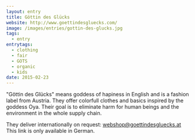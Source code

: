 ```yaml
---
layout: entry
title: Göttin des Glücks
website: http://www.goettindesgluecks.com/
image: /images/entries/gottin-des-glucks.jpg
tags:
  - entry
entrytags:
  - clothing
  - fair
  - GOTS
  - organic
  - kids
date: 2015-02-23
---
```


"Göttin des Glücks" means goddess of hapiness in English and is a fashion label from Austria. They offer colorfull clothes and basics inspired by the goddess Oya. Their goal is to eliminate harm for human beings and the environment in the whole supply chain.

They deliver internationally on request: webshop@goettindesgluecks.at
This link is only available in German.